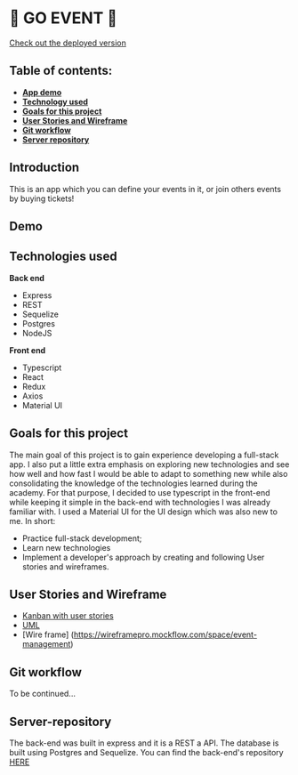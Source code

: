 # 📮 GO EVENT 📮

[Check out the deployed version](https://go-event.netlify.app/)

## Table of contents:

- **[App demo](#App-demo)**
- **[Technology used](#technology-used)**
- **[Goals for this project](#goals-for-this-project)**
- **[User Stories and Wireframe](#user-stories-and-wireframe)**
- **[Git workflow](#git-workflow)**
- **[Server repository](#Server-repository)**

## **Introduction**

This is an app which you can define your events in it, or join others events by buying tickets!

## **Demo**

## **Technologies used**

**Back end**

- Express
- REST
- Sequelize
- Postgres
- NodeJS

**Front end**

- Typescript
- React
- Redux
- Axios
- Material UI

## Goals for this project

The main goal of this project is to gain experience developing a full-stack app. I also put a little extra emphasis on exploring new technologies and see how well and how fast I would be able to adapt to something new while also consolidating the knowledge of the technologies learned during the academy. For that purpose, I decided to use typescript in the front-end while keeping it simple in the back-end with technologies I was already familiar with. I used a Material UI for the UI design which was also new to me. In short:

- Practice full-stack development;
- Learn new technologies
- Implement a developer's approach by creating and following User stories and wireframes.

## User Stories and Wireframe

- [Kanban with user stories](https://github.com/users/saraghaedi/projects/1)
- [UML](https://dbdiagram.io/d/61601331940c4c4eec8baab0)
- [Wire frame] (https://wireframepro.mockflow.com/space/event-management)

## Git workflow

To be continued...

## Server-repository

The back-end was built in express and it is a REST a API. The database is built using Postgres and Sequelize. You can find the back-end's repository [HERE](https://github.com/saraghaedi/event-management-backend)
